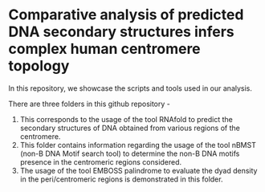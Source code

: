 # Comparative analysis of predicted DNA secondary structures infers complex human centromere topology

In this repository, we showcase the scripts and tools used in our analysis.

There are three folders in this github repository - 
1. This corresponds to the usage of the tool RNAfold to predict the secondary structures of DNA obtained from various regions of the centromere.
2. This folder contains information regarding the usage of the tool nBMST (non-B DNA Motif search tool) to determine the non-B DNA motifs presence in the centromeric regions considered.
3. The usage of the tool EMBOSS palindrome to evaluate the dyad density in the peri/centromeric regions is demonstrated in this folder.

